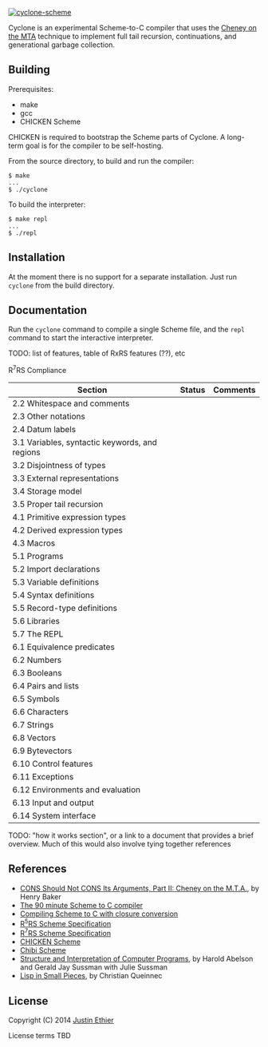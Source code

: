 [<img src="https://github.com/justinethier/nugget/raw/master/cyclone/web/cyclone-logo-03-header.png" alt="cyclone-scheme">](http://justinethier.github.com/nugget/cyclone)

Cyclone is an experimental Scheme-to-C compiler that uses the [Cheney on the MTA](http://www.pipeline.com/~hbaker1/CheneyMTA.html) technique to implement full tail recursion, continuations, and generational garbage collection.

Building
------------

Prerequisites:

- make
- gcc
- CHICKEN Scheme

CHICKEN is required to bootstrap the Scheme parts of Cyclone. A long-term goal is for the compiler to be self-hosting.

From the source directory, to build and run the compiler:

    $ make
    ...
    $ ./cyclone
    
To build the interpreter:

    $ make repl
    ...
    $ ./repl

Installation
------------
At the moment there is no support for a separate installation. Just run `cyclone` from the build directory.

Documentation
-------------
Run the `cyclone` command to compile a single Scheme file, and the `repl` command to start the interactive interpreter.

TODO: list of features, table of RxRS features (??), etc

R<sup>7</sup>RS Compliance

Section | Status | Comments
------- | ------ | ---------
2.2 Whitespace and comments | |
2.3 Other notations | |
2.4 Datum labels | |
3.1 Variables, syntactic keywords, and regions | |
3.2 Disjointness of types | |
3.3 External representations | |
3.4 Storage model | |
3.5 Proper tail recursion | |
4.1 Primitive expression types | |
4.2 Derived expression types | |
4.3 Macros | |
5.1 Programs | |
5.2 Import declarations | |
5.3 Variable definitions | |
5.4 Syntax definitions | |
5.5 Record-type definitions | |
5.6 Libraries | |
5.7 The REPL | |
6.1 Equivalence predicates | |
6.2 Numbers | |
6.3 Booleans | |
6.4 Pairs and lists | |
6.5 Symbols | |
6.6 Characters | |
6.7 Strings | |
6.8 Vectors | |
6.9 Bytevectors | |
6.10 Control features | |
6.11 Exceptions | |
6.12 Environments and evaluation | |
6.13 Input and output | |
6.14 System interface | |

TODO: "how it works section", or a link to a document that provides a brief overview. Much of this would also involve tying together references

References
----------

- [CONS Should Not CONS Its Arguments, Part II: Cheney on the M.T.A.](http://www.pipeline.com/~hbaker1/CheneyMTA.html), by Henry Baker
- [The 90 minute Scheme to C compiler](http://churchturing.org/y/90-min-scc.pdf)
- [Compiling Scheme to C with closure conversion](http://matt.might.net/articles/compiling-scheme-to-c/)
- [R<sup>5</sup>RS Scheme Specification](http://www.schemers.org/Documents/Standards/R5RS/HTML/)
- [R<sup>7</sup>RS Scheme Specification](http://trac.sacrideo.us/wg/wiki)
- [CHICKEN Scheme](http://www.call-cc.org/)
- [Chibi Scheme](http://code.google.com/p/chibi-scheme/)
- [Structure and Interpretation of Computer Programs](https://mitpress.mit.edu/sicp/full-text/book/book.html), by Harold Abelson and Gerald Jay Sussman with Julie Sussman 
- [Lisp in Small Pieces](http://pagesperso-systeme.lip6.fr/Christian.Queinnec/WWW/LiSP.html), by Christian Queinnec

License
-------
Copyright (C) 2014 [Justin Ethier](http://github.com/justinethier)

License terms TBD
